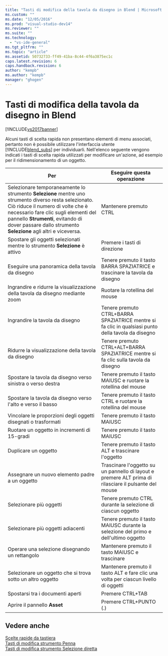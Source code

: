 ```yaml
---
title: "Tasti di modifica della tavola da disegno in Blend | Microsoft Docs"
ms.custom: ""
ms.date: "12/05/2016"
ms.prod: "visual-studio-dev14"
ms.reviewer: ""
ms.suite: ""
ms.technology: 
  - "vs-ide-general"
ms.tgt_pltfrm: ""
ms.topic: "article"
ms.assetid: 50732733-ff49-41ba-8c44-4f6a3875ec1c
caps.latest.revision: 6
caps.handback.revision: 6
author: "kempb"
ms.author: "kempb"
manager: "ghogen"
---
```

# Tasti di modifica della tavola da disegno in Blend
[!INCLUDE[vs2017banner](../code-quality/includes/vs2017banner.md)]

Alcuni tasti di scelta rapida non presentano elementi di menu associati, pertanto non è possibile utilizzare l'interfaccia utente [!INCLUDE[blend_subs](../debugger/includes/blend_subs_md.md)] per individuarli.  Nell'elenco seguente vengono indicati i tasti di scelta rapida utilizzati per modificare un'azione, ad esempio per il ridimensionamento di un oggetto.  
  
|Per|Eseguire questa operazione|  
|---------|--------------------------------|  
|Selezionare temporaneamente lo strumento **Selezione** mentre uno strumento diverso resta selezionato. Ciò riduce il numero di volte che è necessario fare clic sugli elementi del pannello **Strumenti**, evitando di dover passare dallo strumento **Selezione** agli altri e viceversa.|Mantenere premuto CTRL|  
|Spostare gli oggetti selezionati mentre lo strumento **Selezione** è attivo|Premere i tasti di direzione|  
|Eseguire una panoramica della tavola da disegno|Tenere premuto il tasto BARRA SPAZIATRICE e trascinare la tavola da disegno|  
|Ingrandire e ridurre la visualizzazione della tavola da disegno mediante zoom|Ruotare la rotellina del mouse|  
|Ingrandire la tavola da disegno|Tenere premuto CTRL\+BARRA SPAZIATRICE mentre si fa clic in qualsiasi punto della tavola da disegno|  
|Ridurre la visualizzazione della tavola da disegno|Tenere premuto CTRL\+ALT\+BARRA SPAZIATRICE mentre si fa clic sulla tavola da disegno|  
|Spostare la tavola da disegno verso sinistra o verso destra|Tenere premuto il tasto MAIUSC e ruotare la rotellina del mouse|  
|Spostare la tavola da disegno verso l'alto e verso il basso|Tenere premuto il tasto CTRL e ruotare la rotellina del mouse|  
|Vincolare le proporzioni degli oggetti disegnati o trasformati|Tenere premuto il tasto MAIUSC|  
|Ruotare un oggetto in incrementi di 15\-gradi|Tenere premuto il tasto MAIUSC|  
|Duplicare un oggetto|Tenere premuto il tasto ALT e trascinare l'oggetto|  
|Assegnare un nuovo elemento padre a un oggetto|Trascinare l'oggetto su un pannello di layout e premere ALT prima di rilasciare il pulsante del mouse|  
|Selezionare più oggetti|Tenere premuto CTRL durante la selezione di ciascun oggetto|  
|Selezionare più oggetti adiacenti|Tenere premuto il tasto MAIUSC durante la selezione del primo e dell'ultimo oggetto|  
|Operare una selezione disegnando un rettangolo|Mantenere premuto il tasto MAIUSC e trascinare|  
|Selezionare un oggetto che si trova sotto un altro oggetto|Mantenere premuto il tasto ALT e fare clic una volta per ciascun livello di oggetti|  
|Spostarsi tra i documenti aperti|Premere CTRL\+TAB|  
|Aprire il pannello **Asset**|Premere CTRL\+PUNTO \(.\)|  
  
## Vedere anche  
 [Scelte rapide da tastiera](../designers/keyboard-shortcuts-in-blend.md)   
 [Tasti di modifica strumento Penna](../designers/pen-tool-modifier-keys-in-blend.md)   
 [Tasti di modifica strumento Selezione diretta](../designers/direct-selection-tool-modifier-keys-in-blend.md)